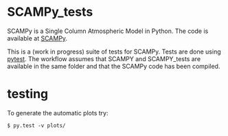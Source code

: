 # SCAMPy_tests #

SCAMPy is a Single Column Atmospheric Model in Python.
The code is available at [SCAMPy](https://github.com/cmkaul/SCAMPy).

This is a (work in progress) suite of tests for SCAMPy.
Tests are done using [pytest](https://docs.pytest.org/en/latest/).
The workflow assumes that SCAMPY and SCAMPY_tests are available in the same folder
and that the SCAMPy code has been compiled.

# testing  #

To generate the automatic plots try:

```
$ py.test -v plots/

```

